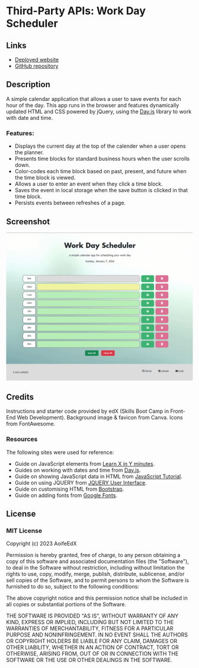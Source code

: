 # Third-Party APIs: Work Day Scheduler

## Links

* [Deployed website](https://aoifeedx.github.io/work-day-scheduler/)
* [GitHub repository](https://github.com/AoifeEdX/work-day-scheduler)


## Description

A simple calendar application that allows a user to save events for each hour of the day. This app runs in the browser and features dynamically updated HTML and CSS powered by jQuery, using the [Day.js](https://day.js.org/docs/en/display/format) library to work with date and time.

### Features:
* Displays the current day at the top of the calender when a user opens the planner. 
* Presents time blocks for standard business hours when the user scrolls down. 
* Color-codes each time block based on past, present, and future when the time block is viewed. 
* Allows a user to enter an event when they click a time block.
* Saves the event in local storage when the save button is clicked in that time block.
* Persists events between refreshes of a page.

## Screenshot
![screenshot](./assets/images/screenshot.png)

## Credits

Instructions and starter code provided by edX (Skills Boot Camp in Front-End Web Development). 
Background image & favicon from Canva. Icons from FontAwesome.

### Resources

The following sites were used for reference:

* Guide on JavaScript elements from [Learn X in Y minutes](https://learnxinyminutes.com/docs/javascript/).
* Guides on working with dates and time from [Day.js](https://day.js.org/docs/en/display/format).
* Guide on showing JavaScript data in HTML from [JavaScript Tutorial](https://www.javascripttutorial.net/javascript-dom/javascript-textcontent/).
* Guide on using JQUERY from [JQUERY User Interface](https://jqueryui.com/).
* Guide on customising HTML from [Bootstrap](https://getbootstrap.com/).
* Guide on adding fonts from [Google Fonts](https://fonts.googleapis.com/).

## License

### MIT License

Copyright (c) 2023 AoifeEdX

Permission is hereby granted, free of charge, to any person obtaining a copy of this software and associated documentation files (the "Software"), to deal in the Software without restriction, including without limitation the rights to use, copy, modify, merge, publish, distribute, sublicense, and/or sell copies of the Software, and to permit persons to whom the Software is furnished to do so, subject to the following conditions:

The above copyright notice and this permission notice shall be included in all copies or substantial portions of the Software.

THE SOFTWARE IS PROVIDED "AS IS", WITHOUT WARRANTY OF ANY KIND, EXPRESS OR IMPLIED, INCLUDING BUT NOT LIMITED TO THE WARRANTIES OF MERCHANTABILITY, FITNESS FOR A PARTICULAR PURPOSE AND NONINFRINGEMENT. IN NO EVENT SHALL THE AUTHORS OR COPYRIGHT HOLDERS BE LIABLE FOR ANY CLAIM, DAMAGES OR OTHER LIABILITY, WHETHER IN AN ACTION OF CONTRACT, TORT OR OTHERWISE, ARISING FROM, OUT OF OR IN CONNECTION WITH THE SOFTWARE OR THE USE OR OTHER DEALINGS IN THE
SOFTWARE.
